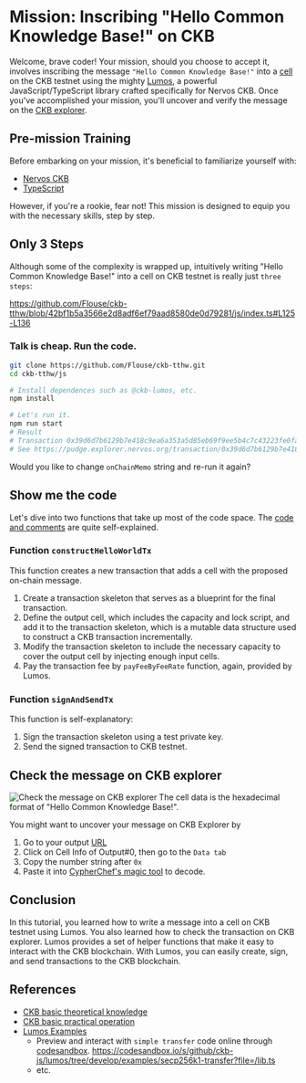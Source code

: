 # Mission: Inscribing "Hello Common Knowledge Base!" on CKB

Welcome, brave coder! Your mission, should you choose to accept it, involves inscribing the message `"Hello Common Knowledge Base!"` into a [cell](https://docs.nervos.org/docs/reference/cell/) on the CKB testnet using the mighty [Lumos](https://github.com/ckb-js/lumos), a powerful JavaScript/TypeScript library crafted specifically for Nervos CKB. Once you've accomplished your mission, you'll uncover and verify the message on the [CKB explorer](https://explorer.nervos.org/).

## Pre-mission Training

Before embarking on your mission, it's beneficial to familiarize yourself with:

- [Nervos CKB](https://ckbacademy.vercel.app/courses/basic-theory)
- [TypeScript](https://www.typescriptlang.org/)

However, if you're a rookie, fear not! This mission is designed to equip you with the necessary skills, step by step.

## Only 3 Steps

Although some of the complexity is wrapped up, intuitively writing "Hello Common Knowledge Base!" into a cell on CKB testnet is really just `three steps`:

https://github.com/Flouse/ckb-tthw/blob/42bf1b5a3566e2d8adf6ef79aad8580de0d79281/js/index.ts#L125-L136

### Talk is cheap. Run the code.

```bash
git clone https://github.com/Flouse/ckb-tthw.git
cd ckb-tthw/js

# Install dependences such as @ckb-lumos, etc.
npm install

# Let's run it.
npm run start
# Result
# Transaction 0x39d6d7b6129b7e418c9ea6a353a5d85eb69f9ee5b4c7c43223fe0fad2b0e6200 sent.
# See https://pudge.explorer.nervos.org/transaction/0x39d6d7b6129b7e418c9ea6a353a5d85eb69f9ee5b4c7c43223fe0fad2b0e6200
```
<!-- TODO: add result image -->
Would you like to change `onChainMemo` string and re-run it again?

## Show me the code
Let's dive into two functions that take up most of the code space. The [code and comments](./index.ts) are quite self-explained.

### Function `constructHelloWorldTx`
This function creates a new transaction that adds a cell with the proposed on-chain message.

1. Create a transaction skeleton that serves as a blueprint for the final transaction.
2. Define the output cell, which includes the capacity and lock script, and add it to the transaction skeleton, which is a mutable data structure used to construct a CKB transaction incrementally.
3. Modify the transaction skeleton to include the necessary capacity to cover the output cell by injecting enough input cells.
4. Pay the transaction fee by `payFeeByFeeRate` function, again, provided by Lumos.

### Function `signAndSendTx`
This function is self-explanatory:
1. Sign the transaction skeleton using a test private key.
2. Send the signed transaction to CKB testnet.

## Check the message on CKB explorer
![Check the message on CKB explorer](https://user-images.githubusercontent.com/1297478/236855817-af2158b4-22f9-4321-b9c6-7b00b474bda9.png)
The cell data is the hexadecimal format of "Hello Common Knowledge Base!".

You might want to uncover your message on CKB Explorer by
1. Go to your output [URL](https://pudge.explorer.nervos.org/transaction/0x39d6d7b6129b7e418c9ea6a353a5d85eb69f9ee5b4c7c43223fe0fad2b0e6200)
2. Click on Cell Info of Output#0, then go to the `Data tab`
3. Copy the number string after `0x`
4. Paste it into [CypherChef's magic tool](https://gchq.github.io/CyberChef/#recipe=From_Hex('None')&input=NDg2NTZjNmM2ZjIwNDM2ZjZkNmQ2ZjZlMjA0YjZlNmY3NzZjNjU2NDY3NjUyMDQyNjE3MzY1MjE) to decode.


## Conclusion
In this tutorial, you learned how to write a message into a cell on CKB testnet using Lumos. You also learned how to check the transaction on CKB explorer. Lumos provides a set of helper functions that make it easy to interact with the CKB blockchain. With Lumos, you can easily create, sign, and send transactions to the CKB blockchain.

## References
- [CKB basic theoretical knowledge](https://ckbacademy.vercel.app/courses/basic-theory)
- [CKB basic practical operation](https://ckbacademy.vercel.app/courses/basic-operation)
- [Lumos Examples](https://github.com/ckb-js/lumos/blob/develop/examples)
  - Preview and interact with `simple transfer` code online through [codesandbox](https://codesandbox.io).
    https://codesandbox.io/s/github/ckb-js/lumos/tree/develop/examples/secp256k1-transfer?file=/lib.ts
  - etc.
